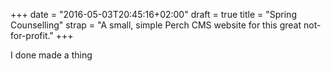 +++
date = "2016-05-03T20:45:16+02:00"
draft = true
title = "Spring Counselling"
strap = "A small, simple Perch CMS website for this great not-for-profit."
+++

I done made a thing
